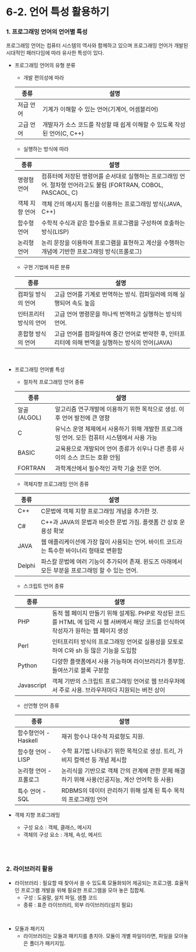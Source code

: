 # 6-2. 언어 특성 활용하기


### 1. 프로그래밍 언어의 언어별 특성

프로그래밍 언어는 컴퓨터 시스템의 역사와 함께하고 있으며 프로그래밍 언어가 개발된 시대적인 패러다임에 따라 유사한 특성이 있다.

- 프로그래밍 언어의 유형 분류


    - 개발 편의성에 따라
    
    | 종류 | 설명 |
    | --- | --- |
    | 저급 언어 | 기계가 이해할 수 있는 언어(기계어, 어셈블리어) |
    | 고급 언어 | 개발자가 소스 코드를 작성할 때 쉽게 이해할 수 있도록 작성된 언어(C, C++) |
    - 실행하는 방식에 따라
    
    | 종류 | 설명 |
    | --- | --- |
    | 명령형 언어 | 컴퓨터에 저장된 명령어를 순서대로 실행하는 프로그래밍 언어. 절차형 언어라고도 불림 (FORTRAN, COBOL, PASCAOL, C) |
    | 객체 지향 언어 | 객체 간의 메시지 통신을 이용하는 프로그래밍 방식(JAVA, C++) |
    | 함수형 언어 | 수학적 수식과 같은 함수들로 프로그램을 구성하여 호출하는 방식(LISP) |
    | 논리형 언어 | 논리 문장을 이용하여 프로그램을 표현하고 계산을 수행하는 개념에 기반한 프로그래밍 방식(프롤로그) |
    - 구현 기법에 따른 분류
    
    | 종류 | 설명 |
    | --- | --- |
    | 컴파일 방식의 언어 | 고급 언어를 기계로 번역하는 방식. 컴파일러에 의해 실행되어 속도 높음 |
    | 인터프리터 방식의 언어 | 고급 언어 명령문을 하나씩 번역하고 실행하는 방식의 언어. |
    | 혼합형 방식의 언어 | 고급 언어를 컴파일하여 중간 언어로 번약한 후, 인터프리터에 의해 번역을 실행하는 방식의 언어(JAVA) |
<br>

- 프로그래밍 언어별 특성
    - 절차적 프로그래밍 언어 종류
    
    | 종류 | 설명 |
    | --- | --- |
    | 알골(ALGOL) | 알고리즘 연구개발에 이용하기 위한 목적으로 생성. 이후 언어 발전에 큰 영향 |
    | C | 유닉스 운영 체제에서 사용하기 위해 개발한 프로그래밍 언어. 모든 컴퓨터 시스템에서 사용 가능 |
    | BASIC | 교육용으로 개발되어 언어 종류가 쉬우나 다른 종류 사이의 소스 코드는 호환 안됨 |
    | FORTRAN | 과학계산에서 필수적인 과학 기술 전문 언어. |
    - 객체지향 프로그래밍 언어 종류
    
    | 종류 | 설명 |
    | --- | --- |
    | C++ |  C문법에 객체 지향 프로그래밍 개념을 추가한 것.  |
    | C# | C++과 JAVA의 문법과 비슷한 문법 가짐. 플랫폼 간 상호 운용성 확보 |
    | JAVA | 웹 애플리케이션에 가장 많이 사용되는 언어. 바이트 코드라는 특수한 바이너리 형태로 변환함 |
    | Delphi | 파스칼 문법에 여러 기능이 추가되어 존재. 윈도즈 아래에서 모든 부분을 프로그래밍 할 수 있는 언어.  |
    - 스크립트 언어 종류
    
    | 종류 | 설명 |
    | --- | --- |
    | PHP | 동적 웹 페이지 만들기 위해 설계됨. PHP로 작성된 코드를 HTML 에 입력 시 웹 서버에서 해당 코드를 인식하여 작성자가 원하는 웹 페이지 생성 |
    | Perl | 인터프리터 방식의 프로그래밍 언어로 실용성을 모토로 하여 C와 sh 등 많은 기능을 도입함 |
    | Python | 다양한 플랫폼에서 사용 가능하며 라이브러리가 풍부함.들여쓰기로 블록 구분함 |
    | Javascript | 객체 기반의 스크립트 프로그래밍 언어로 웹 브라우저에서 주로 사용. 브라우저마다 지원되는 버전 상이 |
    - 선언형 언어 종류
    
    | 종류 | 설명 |
    | --- | --- |
    | 함수형언어 - Haskell | 재귀 함수나 대수적 자료형도 지원. |
    | 함수형 언어 - LISP | 수학 표기법 나타내기 위한 목적으로 생성. 트리, 가비지 컬렉션 등 개념 제시함 |
    | 논리형 언어 - 프롤로그 | 논리식을 기반으로 객체 간의 관계에 관한 문제 해결하기 위해 사용(인공지능, 계산 언어학 등 사용) |
    | 특수 언어 - SQL | RDBMS의 데이터 관리하기 위해 설계 된 특수 목적의 프로그래밍 언어 |
- 객체 지향 프로그래밍
    - 구성 요소 : 객체, 클래스, 메시지
    - 객체의 구성 요소 : 개체, 속성, 메서드

<br>
<br>

### 2. 라이브러리 활용

- 라이브러리 : 필요할 때 찾아서 쓸 수 있도록 모듈화되어 제공되는 프로그램. 효율적인 프로그램 개발을 위해 필요한 프로그램을 모아 놓은 집합체.
    - 구성 : 도움말, 설치 파일, 샘플 코드
    - 종류 : 표준 라이브러리, 외부 라이브러리(설치 필요)

<br>

- 모듈과 패키지
    - 라이브러리는 모듈과 패키지를 총치아. 모듈이 개별 파일이라면, 파일을 모아놓은 폴더가 패키지임.